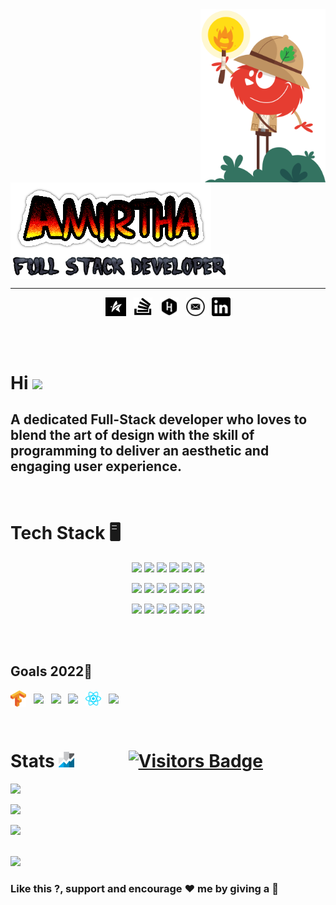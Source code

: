 <!-- https://github.com/Dev-Jeromebaek/awesome-web-styling

https://github.com/matiassingers/awesome-readme

https://gist.github.com/PurpleBooth/109311bb0361f32d87a2

https://froala.com/blog/social/how-to-get-up-to-3500-github-stars-in-one-week/
 -->

<a onMouseOver="this.style.transform=(-20deg)">
<img src="cat-explorer.svg" width="200px" align="right">
</a>
<br/>
<br/>

<img src="comicname.png" align="center">
<img src="darkfull.png" align="center" width="350px">            

----

<p align='center'>
<a href="https://amirtha.ml"><img height="30" src="star.png"></a>&nbsp;&nbsp;
<a href="https://stackoverflow.com/users/11783153/amirtha"><img height="30" width="30" src="stack.png"></a>&nbsp;&nbsp;
<a href="https://www.hackerrank.com/amirtha4501?hr_r=1"><img height="30" src="hackerrank.png"></a>&nbsp;&nbsp;
<a href="mailto:amirtha4501@gmail.com"><img height="30" src="mail.png"></a>&nbsp;&nbsp;
<a href="https://www.linkedin.com/in/amirtha-easwaran-11348618a/"><img height="30" src="linkedin.png"></a>
</p>

<br/>
<br/>

# Hi <img src="https://media.giphy.com/media/hvRJCLFzcasrR4ia7z/giphy.gif" width="30px">

## A dedicated Full-Stack developer who loves to blend the art of design with the skill of programming to deliver an aesthetic and engaging user experience.

<br/>

# Tech Stack 🖥️  
<p align="center">
    <img src="https://img.shields.io/badge/-typescript-black?&style=for-the-badge&logo=typescript&logoColor=white">
    <img src="https://img.shields.io/badge/python%20-%2314354C.svg?&style=for-the-badge&logo=python&logoColor=white"/>
    <img src="https://img.shields.io/badge/java%20-%23D00000.svg?&style=for-the-badge&logo=java&logoColor=white"/>    
    <img src="https://img.shields.io/badge/jquery%20-%23007ACC.svg?&style=for-the-badge&logo=jquery&logoColor=white">
    <img src="https://img.shields.io/badge/javascript-%23F7DF1E.svg?&style=for-the-badge&logo=javascript&logoColor=black&labelColor=%2300000"/>
    <img src="https://img.shields.io/badge/node.js%20-%2343853D.svg?&style=for-the-badge&logo=node.js&logoColor=white">
</p>
<p align="center">
    <img src="https://img.shields.io/badge/git%20-%23FF6F00.svg?&style=for-the-badge&logo=git&logoColor=white">
    <img src="https://img.shields.io/badge/-AWS-black?style=for-the-badge&logo=amazon">
    <img src="https://img.shields.io/badge/-Heroku-blueviolet?style=for-the-badge&logo=heroku">
    <img src="https://img.shields.io/badge/html%20-%23E34F26.svg?&style=for-the-badge&logo=html5&logoColor=white"/>
    <img src="https://img.shields.io/badge/css%20-%231572B6.svg?&style=for-the-badge&logo=css3&logoColor=white">
    <img src="https://img.shields.io/badge/-scss-ff69b4.svg?&style=for-the-badge&logo=sass&logoColor=white">
</p>
<p align="center">
    <img src="https://img.shields.io/badge/-Angular-red?style=for-the-badge&logo=angular&color=de0218">
    <img src="https://img.shields.io/badge/-bootstrap-violet?&style=for-the-badge&logo=bootstrap&logoColor=white&color=440166">
    <img src="https://img.shields.io/badge/-Flask-black?style=for-the-badge&logo=flask">
    <img src="https://img.shields.io/badge/-Nestjs-red?style=for-the-badge&logo=nestjs&color=de0218">
    <img src="https://img.shields.io/badge/mysql%20-%2314354C.svg?&style=for-the-badge&logo=mysql&logoColor=white"/>
    <img src="https://img.shields.io/badge/-PostgreSQL-blue?style=for-the-badge&logo=postgresql">
</p>
</p>
<br/>
<br/>

## Goals 2022🎳
 
<img align="center" src="tensorflow.svg" width="25"> &nbsp;
<img align="center" src="https://upload.wikimedia.org/wikipedia/commons/0/05/Scikit_learn_logo_small.svg" width="25"> &nbsp;
<img align="center" src="https://upload.wikimedia.org/wikipedia/commons/c/c6/PyTorch_logo_black.svg" width="25"> &nbsp;
<img align="center" src="https://upload.wikimedia.org/wikipedia/commons/9/93/Amazon_Web_Services_Logo.svg" width="25"> &nbsp;
<img align="center" src="react.svg" width="25"> &nbsp;
<img align="center" src="https://upload.wikimedia.org/wikipedia/commons/0/05/Go_Logo_Blue.svg" width="25"> &nbsp;

<br/>

# Stats <img src="stats.png" width="25"> &nbsp; &nbsp; &nbsp; &nbsp;&nbsp;&nbsp;&nbsp;&nbsp; [![Visitors Badge](https://badges.pufler.dev/visits/amirtha4501/amirtha4501)](https://amirtha.tech)

<p>
    <img src="https://github-readme-stats.vercel.app/api/top-langs/?username=amirtha4501&show_icons=true&theme=radical&layout=compact">
</p>
<p>
    <img src="https://github-readme-streak-stats.herokuapp.com/?user=amirtha4501&theme=dark">
<p>
    <img src="https://github-readme-stats.vercel.app/api?username=amirtha4501&show_icons=true&theme=radical">
</p>

<br/>
<a href="https://docs.google.com/gview?url=https://github.com/amirtha4501/Portfolio/raw/master/AmirthaResume.pdf&embedded=true">
    <img src="https://img.shields.io/badge/-resume-blueviolet?style=for-the-badge&logo=resume">
</a>

### Like this ?, support and encourage ❤️ me by giving a 🌟
